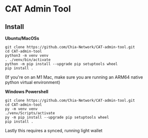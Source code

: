 CAT Admin Tool
=======

Install
-------

**Ubuntu/MacOSs**
```
git clone https://github.com/Chia-Network/CAT-admin-tool.git
cd CAT-admin-tool
python3 -m venv venv
. ./venv/bin/activate
python -m pip install --upgrade pip setuptools wheel
pip install .
```
(If you're on an M1 Mac, make sure you are running an ARM64 native python virtual environment)

**Windows Powershell**
```
git clone https://github.com/Chia-Network/CAT-admin-tool.git
cd CAT-admin-tool
py -m venv venv
./venv/Scripts/activate
py -m pip install --upgrade pip setuptools wheel
pip install .
```

Lastly this requires a synced, running light wallet
